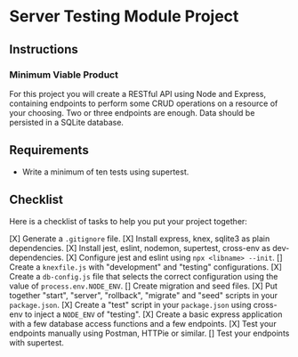 # Server Testing Module Project

## Instructions

### Minimum Viable Product

For this project you will create a RESTful API using Node and Express, containing endpoints to perform some CRUD operations on a resource of your choosing. Two or three endpoints are enough. Data should be persisted in a SQLite database.

## Requirements

- Write a minimum of ten tests using supertest.

## Checklist

Here is a checklist of tasks to help you put your project together:

[X] Generate a `.gitignore` file.
[X] Install express, knex, sqlite3 as plain dependencies.
[X] Install jest, eslint, nodemon, supertest, cross-env as dev-dependencies.
[X] Configure jest and eslint using `npx <libname> --init`.
[] Create a `knexfile.js` with "development" and "testing" configurations.
[X] Create a `db-config.js` file that selects the correct configuration using the value of `process.env.NODE_ENV`.
[] Create migration and seed files.
[X] Put together "start", "server", "rollback", "migrate" and "seed" scripts in your `package.json`.
[X] Create a "test" script in your `package.json` using cross-env to inject a `NODE_ENV` of "testing".
[X] Create a basic express application with a few database access functions and a few endpoints.
[X] Test your endpoints manually using Postman, HTTPie or similar.
[] Test your endpoints with supertest.
